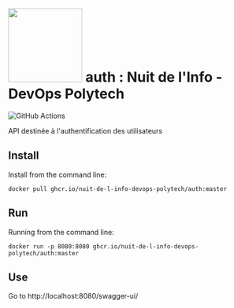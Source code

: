 

# <img src="https://user-images.githubusercontent.com/43273304/144527090-1002665e-f6b5-40dc-9ddc-1e99f6eff69d.jpeg" data-canonical-src="https://gyazo.com/eb5c5741b6a9a16c692170a41a49c858.png" width="150" /> auth : Nuit de l'Info - DevOps Polytech
![GitHub Actions](https://github.com/Nuit-de-l-Info-DevOps-Polytech/auth/workflows/Docker/badge.svg)

API destinée à l'authentification des utilisateurs

## Install
 Install from the command line:
```
docker pull ghcr.io/nuit-de-l-info-devops-polytech/auth:master
```

## Run
Running from the command line:
```
docker run -p 8080:8080 ghcr.io/nuit-de-l-info-devops-polytech/auth:master
```
## Use
Go to http://localhost:8080/swagger-ui/
